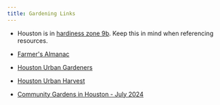 ```yaml
---
title: Gardening Links
---
```



- Houston is in [hardiness zone 9b](https://garden.org/nga/zipzone/index.php?zip=77023&q=find_zone&submit=Go+%3E). Keep this in mind when referencing resources.

- [Farmer's Almanac](https://www.almanac.com/) 

- [Houston Urban Gardeners](http://www.houstonurbangardeners.org/)  

- [Houston Urban Harvest](https://www.urbanharvest.org/) 

- [Community Gardens in Houston - July 2024](https://www.houstoniamag.com/news-and-city-life/2024/07/community-gardens-houston)  